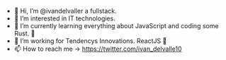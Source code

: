 - 👋 Hi, I’m @ivandelvaller a fullstack.
- 👀 I’m interested in IT technologies.
- 🌱 I’m currently learning everything about JavaScript and coding some Rust. 🤟
- 🔧 I’m working for Tendencys Innovations. ReactJS 💙
- 📫 How to reach me -> https://twitter.com/ivan_delvalle10

<!---
ivandelvaller/ivandelvaller is a ✨ special ✨ repository because its `README.md` (this file) appears on your GitHub profile.
You can click the Preview link to take a look at your changes.
--->

